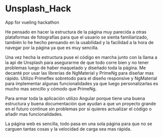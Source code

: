 # Unsplash_Hack
App for vueling hackathon 

He pensado en hacer la estructura de la página muy parecida a otras plataformas de fotografías para que el usuario se sienta familiarizado, también lo he hecho pensando en la usabilidad y la facilidad a la hora de navegar por la página ya que es muy sencilla.

Una vez hecha la estructura puse el código en marcha junto con la llama a la api de Unsplash para asegurarme de que todo corre bien y no tener problemas luego de haber maquetado y diseñado toda la página. Me decanté por usar las librerías de NgMaterial
y PrimeNg para diseñar mas rápido. Utilizo Primeflex sobretodo para el diseño responsive y NgMaterial para implementar algunas funcionalidades ya que luego personalizarlas es mucho mas sencillo y cómodo que PrimeNg.

Para armar toda la aplicación utilizo Angular porque tiene una buena estructura y buena documentación que ayudan a que un proyecto grande en el futuro continue sin problemas por si quieres actualizar el código o añadir mas funcionalidades.


La página web es sencilla, todo pasa en una sola página para que no se carguen tantas cosas y la velocidad de carga sea mas rápida.
